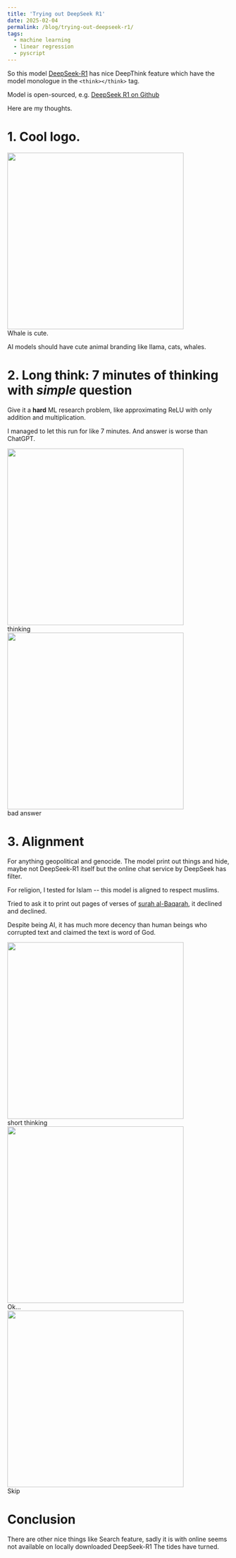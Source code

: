 ```yaml
---
title: 'Trying out DeepSeek R1'
date: 2025-02-04
permalink: /blog/trying-out-deepseek-r1/
tags:
  - machine learning
  - linear regression
  - pyscript
---
```


So this model [DeepSeek-R1](https://chat.deepseek.com/) has nice DeepThink feature which have the model monologue in the `<think></think>` tag.

Model is open-sourced, e.g. [DeepSeek R1 on Github](https://github.com/deepseek-ai/DeepSeek-R1)

Here are my thoughts.

# 1. Cool logo.

<html>
<img class="center" src="{{ site.url }}{{ site.baseurl }}/images/deepseek.png" width="400">
<figcaption>Whale is cute.</figcaption>
</html>

AI models should have cute animal branding like llama, cats, whales.

# 2. Long think: 7 minutes of thinking with _simple_ question

Give it a **hard** ML research problem, like approximating ReLU with only addition and multiplication.

I managed to let this run for like 7 minutes. And answer is worse than ChatGPT.

<html>
<img class="center" src="{{ site.url }}{{ site.baseurl }}/images/deepseek_longthink1.png" width="400">
<figcaption>thinking</figcaption>
</html>

<html>
<img class="center" src="{{ site.url }}{{ site.baseurl }}/images/deepseek_longthink2.png" width="400">
<figcaption>bad answer</figcaption>
</html>

# 3. Alignment

For anything geopolitical and genocide. The model print out things and hide, maybe not DeepSeek-R1 itself but the online chat service by DeepSeek has filter.

For religion, I tested for Islam -- this model is aligned to respect muslims.

Tried to ask it to print out pages of verses of [surah al-Baqarah](https://quran.com/ms/al-baqarah), it declined and declined.

Despite being AI, it has much more decency than human beings who corrupted text and claimed the text is word of God.

<html>
<img class="center" src="{{ site.url }}{{ site.baseurl }}/images/deepseek_quran1.png" width="400">
<figcaption>short thinking</figcaption>
</html>

<html>
<img class="center" src="{{ site.url }}{{ site.baseurl }}/images/deepseek_quran2.png" width="400">
<figcaption>Ok...</figcaption>
</html>

<html>
<img class="center" src="{{ site.url }}{{ site.baseurl }}/images/deepseek_quran3.png" width="400">
<figcaption>Skip</figcaption>
</html>

# Conclusion

There are other nice things like Search feature, sadly it is with online seems not available on locally downloaded DeepSeek-R1
The tides have turned.